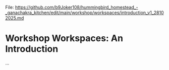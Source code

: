 File: https://github.com/b9Joker108/hummingbird_homestead_-_ganachakra_kitchen/edit/main/workshop/workspaces/introduction_v1_28102025.md

# Workshop Workspaces: An Introduction #

...
